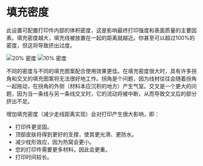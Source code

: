 填充密度
====
此设置可配置打印件内部的体积密度，这是影响最终打印强度和表面质量的主要因素。填充密度越大，填充线被放置在一起的距离就越近。你甚至可以超过100%的密度，但这将导致挤出过度。

<!--screenshot {
"image_path": "infill_pattern_grid.png",
"models": [{"script": "hexagonal_prism.scad"}],
"camera_position": [0, 0, 180],
"settings": {
"top_layers": 0,
"infill_pattern": "grid"
},
"colours": 64
}-->
<!--screenshot {
"image_path": "infill_sparse_density_low.png",
"models": [{"script": "hexagonal_prism.scad"}],
"camera_position": [0, 0, 180],
"settings": {
"top_layers": 0,
"infill_sparse_density": 10
},
"colours": 64
}-->
![20% 密度](../images/infill_pattern_grid.png)
![10% 密度](../images/infill_sparse_density_low.png)

不同的密度与不同的填充图案配合使用效果更佳。在填充密度很大时，具有许多拐角和交叉的填充图案将无法很好地工作。拐角是个问题，因为线材往往会随着拐角一起拖动，在拐角的外侧（材料本应沉积的地方）产生气室。交叉是一个更大的问题，因为当一条线与另一条线交叉时，它的流动将被中断，从而导致交叉后的部分挤出不足。

增加填充密度（减少走线距离实现）会对打印产生很大影响，即：
* 打印件更坚固。
* 顶部皮肤将得到更好的支撑，使其更光滑、更防水。
* 减少枕形效应，因为热窝会更小。
* 您的打印件需要更多材料，因此会更重。
* 打印时间较长。
